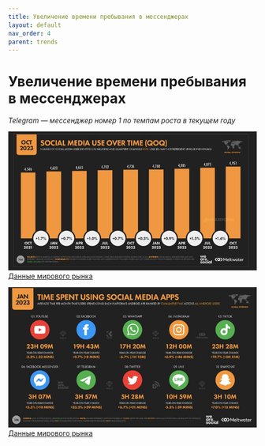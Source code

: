 ```yaml
---
title: Увеличение времени пребывания в мессенджерах
layout: default
nav_order: 4
parent: trends
---
```


# Увеличение времени пребывания в мессенджерах

_Telegram — мессенджер номер 1 по темпам роста в текущем году_

![Использование социальных сетей с течением времени](/assets/images/sm_use_over_time.jpg "Использование социальных сетей с течением времени")
[Данные мирового рынка](https://datareportal.com/reports/digital-2023-deep-dive-time-spent-on-social-media?utm_source=Global_Digital_Reports&utm_medium=Partner_Article&utm_campaign=Digital_2023)

![Время, потраченное на использование приложений социальных сетей и мессенджеров](/assets/images/timespent.jpg "Время, потраченное на использование приложений социальных сетей и мессенджеров")
[Данные мирового рынка](https://datareportal.com/reports/digital-2023-deep-dive-time-spent-on-social-media?utm_source=Global_Digital_Reports&utm_medium=Partner_Article&utm_campaign=Digital_2023)